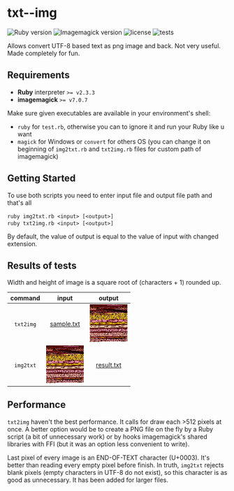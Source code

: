 # txt--img

![Ruby version](https://img.shields.io/badge/ruby-v2.3.3-red.svg)
![Imagemagick version](https://img.shields.io/badge/imagemagick-v7.0.7-blue.svg)
![license](https://img.shields.io/badge/license-GPL-blue.svg)
![tests](https://img.shields.io/badge/tests-passing-brightgreen.svg)

Allows convert UTF-8 based text as png image and back. Not very useful. Made completely for fun.

## Requirements

- **Ruby** interpreter `>= v2.3.3`
- **imagemagick** `>= v7.0.7`

Make sure given executables are available in your environment's shell:

- `ruby` for `test.rb`, otherwise you can to ignore it and run your Ruby like u want
- `magick` for Windows or `convert` for others OS (you can change it on beginning of `img2txt.rb` and `txt2img.rb` files for custom path of imagemagick)

## Getting Started

To use both scripts you need to enter input file and output file path and that's all

```
ruby img2txt.rb <input> [<output>]
ruby txt2img.rb <input> [<output>]
```

By default, the value of output is equal to the value of input with changed extension.

## Results of tests

Width and height of image is a square root of (characters + 1) rounded up.

command | input | output
:------:|:-----:|:------:
`txt2img`| [sample.txt](test/sample.txt) | ![result.png](test/result.png)
`img2txt`| ![result.png](test/result.png) | [result.txt](test/result.txt)

## Performance

`txt2img` haven't the best performance. It calls for draw each >512 pixels at once. A better option would be to create a PNG file on the fly by a Ruby script (a bit of unnecessary work) or by hooks imagemagick's shared libraries with FFI (but it was an option less convenient to write).

Last pixel of every image is an END-OF-TEXT character (U+0003). It's better than reading every empty pixel before finish. In truth, `img2txt` rejects blank pixels (empty characters in UTF-8 do not exist), so this character is as good as unnecessary. It has been added for larger files.
